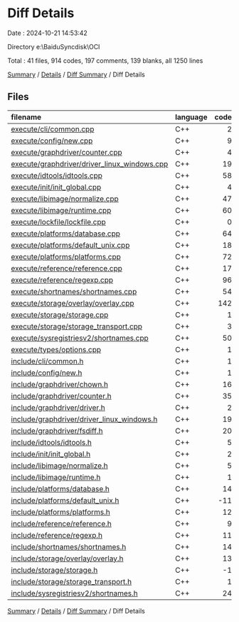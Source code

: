 # Diff Details

Date : 2024-10-21 14:53:42

Directory e:\\BaiduSyncdisk\\OCI

Total : 41 files,  914 codes, 197 comments, 139 blanks, all 1250 lines

[Summary](results.md) / [Details](details.md) / [Diff Summary](diff.md) / Diff Details

## Files
| filename | language | code | comment | blank | total |
| :--- | :--- | ---: | ---: | ---: | ---: |
| [execute/cli/common.cpp](/execute/cli/common.cpp) | C++ | 2 | -2 | 0 | 0 |
| [execute/config/new.cpp](/execute/config/new.cpp) | C++ | 9 | 5 | 1 | 15 |
| [execute/graphdriver/counter.cpp](/execute/graphdriver/counter.cpp) | C++ | 4 | 1 | 1 | 6 |
| [execute/graphdriver/driver_linux_windows.cpp](/execute/graphdriver/driver_linux_windows.cpp) | C++ | 19 | 7 | 2 | 28 |
| [execute/idtools/idtools.cpp](/execute/idtools/idtools.cpp) | C++ | 58 | 15 | 8 | 81 |
| [execute/init/init_global.cpp](/execute/init/init_global.cpp) | C++ | 4 | 1 | 4 | 9 |
| [execute/libimage/normalize.cpp](/execute/libimage/normalize.cpp) | C++ | 47 | 2 | 4 | 53 |
| [execute/libimage/runtime.cpp](/execute/libimage/runtime.cpp) | C++ | 60 | 1 | 4 | 65 |
| [execute/lockfile/lockfile.cpp](/execute/lockfile/lockfile.cpp) | C++ | 0 | 0 | 1 | 1 |
| [execute/platforms/database.cpp](/execute/platforms/database.cpp) | C++ | 64 | 5 | 9 | 78 |
| [execute/platforms/default_unix.cpp](/execute/platforms/default_unix.cpp) | C++ | 18 | 1 | 3 | 22 |
| [execute/platforms/platforms.cpp](/execute/platforms/platforms.cpp) | C++ | 72 | 0 | 5 | 77 |
| [execute/reference/reference.cpp](/execute/reference/reference.cpp) | C++ | 17 | 5 | 1 | 23 |
| [execute/reference/regexp.cpp](/execute/reference/regexp.cpp) | C++ | 96 | 15 | 15 | 126 |
| [execute/shortnames/shortnames.cpp](/execute/shortnames/shortnames.cpp) | C++ | 54 | 0 | 6 | 60 |
| [execute/storage/overlay/overlay.cpp](/execute/storage/overlay/overlay.cpp) | C++ | 142 | 102 | 40 | 284 |
| [execute/storage/storage.cpp](/execute/storage/storage.cpp) | C++ | 1 | 4 | -1 | 4 |
| [execute/storage/storage_transport.cpp](/execute/storage/storage_transport.cpp) | C++ | 3 | 0 | 0 | 3 |
| [execute/sysregistriesv2/shortnames.cpp](/execute/sysregistriesv2/shortnames.cpp) | C++ | 50 | 7 | 6 | 63 |
| [execute/types/options.cpp](/execute/types/options.cpp) | C++ | 1 | -1 | 0 | 0 |
| [include/cli/common.h](/include/cli/common.h) | C++ | 1 | 0 | 0 | 1 |
| [include/config/new.h](/include/config/new.h) | C++ | 1 | 1 | 0 | 2 |
| [include/graphdriver/chown.h](/include/graphdriver/chown.h) | C++ | 16 | 5 | 7 | 28 |
| [include/graphdriver/counter.h](/include/graphdriver/counter.h) | C++ | 35 | 7 | 8 | 50 |
| [include/graphdriver/driver.h](/include/graphdriver/driver.h) | C++ | 2 | -1 | -1 | 0 |
| [include/graphdriver/driver_linux_windows.h](/include/graphdriver/driver_linux_windows.h) | C++ | 19 | 1 | 2 | 22 |
| [include/graphdriver/fsdiff.h](/include/graphdriver/fsdiff.h) | C++ | 20 | 14 | 7 | 41 |
| [include/idtools/idtools.h](/include/idtools/idtools.h) | C++ | 5 | 0 | -2 | 3 |
| [include/init/init_global.h](/include/init/init_global.h) | C++ | 2 | 0 | 0 | 2 |
| [include/libimage/normalize.h](/include/libimage/normalize.h) | C++ | 5 | 0 | -1 | 4 |
| [include/libimage/runtime.h](/include/libimage/runtime.h) | C++ | 1 | 0 | -1 | 0 |
| [include/platforms/database.h](/include/platforms/database.h) | C++ | 14 | 0 | 1 | 15 |
| [include/platforms/default_unix.h](/include/platforms/default_unix.h) | C++ | -11 | -1 | 1 | -11 |
| [include/platforms/platforms.h](/include/platforms/platforms.h) | C++ | 12 | 0 | 2 | 14 |
| [include/reference/reference.h](/include/reference/reference.h) | C++ | 9 | 4 | 0 | 13 |
| [include/reference/regexp.h](/include/reference/regexp.h) | C++ | 11 | 0 | -1 | 10 |
| [include/shortnames/shortnames.h](/include/shortnames/shortnames.h) | C++ | 14 | 0 | 1 | 15 |
| [include/storage/overlay/overlay.h](/include/storage/overlay/overlay.h) | C++ | 13 | 0 | 1 | 14 |
| [include/storage/storage.h](/include/storage/storage.h) | C++ | -1 | -1 | 0 | -2 |
| [include/storage/storage_transport.h](/include/storage/storage_transport.h) | C++ | 1 | 0 | 1 | 2 |
| [include/sysregistriesv2/shortnames.h](/include/sysregistriesv2/shortnames.h) | C++ | 24 | 0 | 5 | 29 |

[Summary](results.md) / [Details](details.md) / [Diff Summary](diff.md) / Diff Details